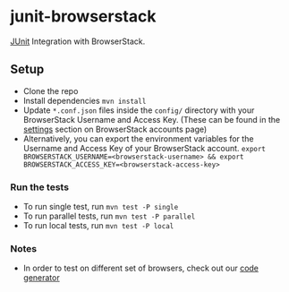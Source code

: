 # junit-browserstack

[JUnit](http://junit.org) Integration with BrowserStack.

## Setup

- Clone the repo
- Install dependencies `mvn install`
- Update `*.conf.json` files inside the `config/` directory with your BrowserStack Username and Access Key. (These can be found in the [settings](https://www.browserstack.com/accounts/settings) section on BrowserStack accounts page)
- Alternatively, you can export the environment variables for the Username and Access Key of your BrowserStack account. `export BROWSERSTACK_USERNAME=<browserstack-username> && export BROWSERSTACK_ACCESS_KEY=<browserstack-access-key>`

### Run the tests

- To run single test, run `mvn test -P single`
- To run parallel tests, run `mvn test -P parallel`
- To run local tests, run `mvn test -P local`

### Notes

- In order to test on different set of browsers, check out our [code generator](https://www.browserstack.com/automate/python#setting-os-and-browser)
